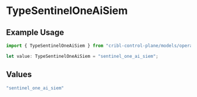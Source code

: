 # TypeSentinelOneAiSiem

## Example Usage

```typescript
import { TypeSentinelOneAiSiem } from "cribl-control-plane/models/operations";

let value: TypeSentinelOneAiSiem = "sentinel_one_ai_siem";
```

## Values

```typescript
"sentinel_one_ai_siem"
```